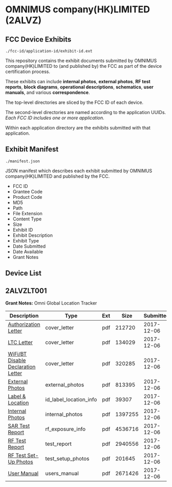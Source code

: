 # OMNIMUS company(HK)LIMITED (2ALVZ)
## FCC Device Exhibits

```
./fcc-id/application-id/exhibit-id.ext
```

This repository contains the exhibit documents submitted by OMNIMUS company(HK)LIMITED to (and published by) the FCC as part of the device certification process.

These exhibits can include **internal photos**, **external photos**, **RF test reports**, **block diagrams**, **operational descriptions**, **schematics**, **user manuals**, and various **correspondence**.

The top-level directories are sliced by the FCC ID of each device.

The second-level directories are named according to the application UUIDs. *Each FCC ID includes one or more application.*

Within each application directory are the exhibits submitted with that application. 

## Exhibit Manifest

```
./manifest.json
```

JSON manifest which describes each exhibit submitted by OMNIMUS company(HK)LIMITED and published by the FCC.

- FCC ID
- Grantee Code
- Product Code
- MD5
- Path
- File Extension
- Content Type
- Size
- Exhibit ID
- Exhibit Description
- Exhibit Type
- Date Submitted
- Date Available
- Grant Notes

## Device List
## 2ALVZLT001
**Grant Notes:** Omni Global Location Tracker

| Description | Type | Ext | Size | Submitted | Available |
| ----------- | ---- | --- | ---- | --------- | --------- |
| [Authorization Letter](2ALVZLT001/a7a96390f2945b4d65f72b8acdd69f87/3664050.pdf) | cover_letter | pdf | 212720 | 2017-12-06 | 2017-12-06 |
| [LTC Letter](2ALVZLT001/a7a96390f2945b4d65f72b8acdd69f87/3664055.pdf) | cover_letter | pdf | 134029 | 2017-12-06 | 2017-12-06 |
| [WiFi/BT Disable Declaration Letter](2ALVZLT001/a7a96390f2945b4d65f72b8acdd69f87/3664056.pdf) | cover_letter | pdf | 320285 | 2017-12-06 | 2017-12-06 |
| [External Photos](2ALVZLT001/a7a96390f2945b4d65f72b8acdd69f87/3664057.pdf) | external_photos | pdf | 813395 | 2017-12-06 | 2017-12-06 |
| [Label & Location](2ALVZLT001/a7a96390f2945b4d65f72b8acdd69f87/3664058.pdf) | id_label_location_info | pdf | 39307 | 2017-12-06 | 2017-12-06 |
| [Internal Photos](2ALVZLT001/a7a96390f2945b4d65f72b8acdd69f87/3664059.pdf) | internal_photos | pdf | 1397255 | 2017-12-06 | 2017-12-06 |
| [SAR Test Report](2ALVZLT001/a7a96390f2945b4d65f72b8acdd69f87/3664073.pdf) | rf_exposure_info | pdf | 4536716 | 2017-12-06 | 2017-12-06 |
| [RF Test Report](2ALVZLT001/a7a96390f2945b4d65f72b8acdd69f87/3664074.pdf) | test_report | pdf | 2940556 | 2017-12-06 | 2017-12-06 |
| [RF Test Set-Up Photos](2ALVZLT001/a7a96390f2945b4d65f72b8acdd69f87/3664075.pdf) | test_setup_photos | pdf | 201645 | 2017-12-06 | 2017-12-06 |
| [User Manual](2ALVZLT001/a7a96390f2945b4d65f72b8acdd69f87/3664064.pdf) | users_manual | pdf | 2671426 | 2017-12-06 | 2017-12-06 |
